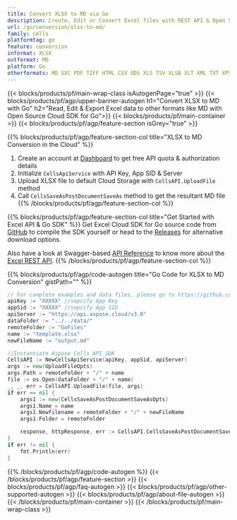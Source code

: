 ```yaml
---
title: Convert XLSX to MD via Go 
description: Create, Edit or Convert Excel files with REST API & Open Source Go SDK
url: /go/conversion/xlsx-to-md/
family: cells
platformtag: go
feature: conversion
informat: XLSX
outformat: MD
platform: Go
otherformats: MD SXC PDF TIFF HTML CSV ODS XLS TSV XLSB XLT XML TXT XPS XLTX SVG 
---
```


{{< blocks/products/pf/main-wrap-class isAutogenPage="true" >}}
{{< blocks/products/pf/agp/upper-banner-autogen h1="Convert XLSX to MD with Go" h2="Read, Edit & Export Excel data to other formats like MD with Open Source Cloud SDK for Go">}}
{{< blocks/products/pf/main-container >}}
{{< blocks/products/pf/agp/feature-section isGrey="true" >}}

{{% blocks/products/pf/agp/feature-section-col title="XLSX to MD Conversion in the Cloud" %}}
1. Create an account at <a href="https://dashboard.aspose.cloud/">Dashboard</a> to get free API quota & authorization details
1. Initialize ```CellsApiService``` with API Key, App SID & Server
1. Upload XLSX file to default Cloud Storage with ```CellsAPI.UploadFile``` method
1. Call ```CellsSaveAsPostDocumentSaveAs``` method to get the resultant MD file
{{% /blocks/products/pf/agp/feature-section-col %}}

{{% blocks/products/pf/agp/feature-section-col title="Get Started with Excel API & Go SDK" %}}
Get Excel Cloud SDK for Go source code from [GitHub](https://github.com/aspose-cells-cloud/aspose-cells-cloud-go) to compile the SDK yourself or head to the [Releases](https://releases.aspose.cloud/) for alternative download options. 

Also have a look at Swagger-based [API Reference](https://apireference.aspose.cloud/cells/) to know more about the [Excel REST API](https://products.aspose.cloud/cells/curl/).
{{% /blocks/products/pf/agp/feature-section-col %}}

{{% blocks/products/pf/agp/code-autogen title="Go Code for XLSX to MD Conversion" gistPath="" %}}
```go
// For complete examples and data files, please go to https://github.com/aspose-cells-cloud/aspose-cells-cloud-go
apiKey := "XXXXX" //sepcify App Key
appSid := "XXXXX" //sepcify App SID
apiServer := "https://api.aspose.cloud/v3.0"
dataFolder := "../../data/"
remoteFolder := "GoFiles"
name := "template.xlsx"
newFileName := "output.md"

//Instantiate Aspose Cells API SDK
CellsAPI := NewCellsApiService(apiKey, appSid, apiServer)
args := new(UploadFileOpts)
args.Path = remoteFolder + "/" + name
file := os.Open(dataFolder + "/" + name)
_, _, err = CellsAPI.UploadFile(file, args)
if err == nil {
	args1 := new(CellsSaveAsPostDocumentSaveAsOpts)
	args1.Name = name
	args1.Newfilename = remoteFolder + "/" + newFileName
	args1.Folder = remoteFolder

	response, httpResponse, err := CellsAPI.CellsSaveAsPostDocumentSaveAs(args1)
}
if err != nil {
	fmt.Println(err)
}
```
{{% /blocks/products/pf/agp/code-autogen %}}
{{< /blocks/products/pf/agp/feature-section >}}
{{< blocks/products/pf/agp/faq-autogen >}}
{{< blocks/products/pf/agp/other-supported-autogen >}}
{{< blocks/products/pf/agp/about-file-autogen >}}
{{< /blocks/products/pf/main-container >}}
{{< /blocks/products/pf/main-wrap-class >}}